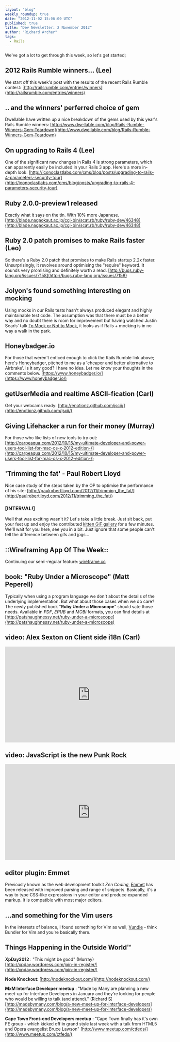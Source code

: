 ```yaml
---
layout: "blog"
weekly_roundup: true
date: "2012-11-02 15:06:00 UTC"
published: true
title: "Dev Newsletter: 2 November 2012"
author: "Richard Archer"
tags:
  - Rails
---
```


We've got a lot to get through this week, so let's get started;

## 2012 Rails Rumble winners… (Lee)
We start off this week's post with the results of the recent Rails Rumble contest:
[http://railsrumble.com/entries/winners](http://railsrumble.com/entries/winners)

## .. and the winners' perferred choice of gem
Dwellable have written up a nice breakdown of the gems used by this year's Rails Rumble winners:
[http://www.dwellable.com/blog/Rails-Rumble-Winners-Gem-Teardown](http://www.dwellable.com/blog/Rails-Rumble-Winners-Gem-Teardown)

## On upgrading to Rails 4 (Lee)
One of the significant new changes in Rails 4 is strong parameters, which can apparently easily be included in your Rails 3 app. Here's a more in-depth look.
[http://iconoclastlabs.com/cms/blog/posts/upgrading-to-rails-4-parameters-security-tour](http://iconoclastlabs.com/cms/blog/posts/upgrading-to-rails-4-parameters-security-tour)

## Ruby 2.0.0-preview1 released
Exactly what it says on the tin. With 10% more Japanese.
[http://blade.nagaokaut.ac.jp/cgi-bin/scat.rb/ruby/ruby-dev/46348](http://blade.nagaokaut.ac.jp/cgi-bin/scat.rb/ruby/ruby-dev/46348)

## Ruby 2.0 patch promises to make Rails faster (Leo)
So there's a Ruby 2.0 patch that promises to make Rails startup 2.2x faster. Unsurprisingly, it revolves around optimising the "require" keyword. It sounds very promising and definitely worth a read.
[http://bugs.ruby-lang.org/issues/7158](http://bugs.ruby-lang.org/issues/7158)

## Jolyon's found something interesting on mocking
Using mocks in our Rails tests hasn't always produced elegant and highly maintainable test code. The assumption was that there must be a better way and no doubt there is room for improvement but having watched Justin Searls' talk [To Mock or Not to Mock](http://confreaks.com/videos/1255-rockymtnruby2012-to-mock-or-not-to-mock), it looks as if Rails + mocking is in no way a walk in the park.

## Honeybadger.io
For those that weren't enticed enough to click the Rails Rumble link above; here's Honeybadger, pitched to me as a 'cheaper and better alternative to Airbrake'. Is it any good? I have no idea. Let me know your thoughts in the comments below.
[https://www.honeybadger.io/](https://www.honeybadger.io/)

## getUserMedia and realtime ASCII-fication (Carl)
Get your webcams ready: [http://enotionz.github.com/jscii/](http://enotionz.github.com/jscii/)

## Giving Lifehacker a run for their money (Murray)
For those who like lists of new tools to try out: [http://carpeaqua.com/2012/10/15/my-ultimate-developer-and-power-users-tool-list-for-mac-os-x-2012-edition-/](http://carpeaqua.com/2012/10/15/my-ultimate-developer-and-power-users-tool-list-for-mac-os-x-2012-edition-/)

## 'Trimming the fat' - Paul Robert Lloyd
Nice case study of the steps taken by the OP to optimise the performance of his site: [http://paulrobertlloyd.com/2012/11/trimming_the_fat/](http://paulrobertlloyd.com/2012/11/trimming_the_fat/)

### [INTERVAL!]
Well that was exciting wasn't it? Let's take a little break. Just sit back, put your feet up and enjoy the contributed [kitten GIF gallery](http://imgur.com/a/RnF6j) for a few minutes. We'll wait for you here, see you in a bit. Just ignore that some people can't tell the difference between gifs and jpgs…

## ::Wireframing App Of The Week::
Continuing our semi-regular feature: [wireframe.cc](http://wireframe.cc)

## book: "Ruby Under a Microscope" (Matt Peperell)
Typically when using a program language we don't about the details of the underlying implementation.  But what about those cases when we do care? The newly published book "__Ruby Under a Microscope__" should sate those needs. Available in _PDF_, _EPUB_ and _MOBI_ formats, you can find details at [http://patshaughnessy.net/ruby-under-a-microscope](http://patshaughnessy.net/ruby-under-a-microscope)

## video: Alex Sexton on Client side i18n (Carl)
<iframe width="560" height="315" src="http://www.youtube.com/embed/uXS_-JRsB8M" frameborder="0" allowfullscreen></iframe>

## video: JavaScript is the new Punk Rock
<iframe width="560" height="315" src="http://www.youtube.com/embed/PN8Eg1K9xjE" frameborder="0" allowfullscreen></iframe>

## editor plugin: Emmet
Previously known as the web development toolkit _Zen Coding_, [Emmet](http://docs.emmet.io/) has been released with improved parsing and range of snippets. Basically, it's a way to type CSS-like expressions in your editor and produce expanded markup. It is compatible with most major editors.

## …and something for the Vim users
In the interests of balance, I found something for Vim as well; [Vundle](https://github.com/gmarik/vundle) - think Bundler for Vim and you're basically there.

## Things Happening in the Outside World&trade;

__XpDay2012__ : "This might be good" (Murray) [http://xpday.wordpress.com/join-in-register/](http://xpday.wordpress.com/join-in-register/)

__Node Knockout__: [http://nodeknockout.com/](http://nodeknockout.com/)

__MxM Interface Developer meetup__ : "Made by Many are planning a new meet-up for Interface Developers in January and they're looking for people who would be willing to talk (and attend)." (Richard S) [http://madebymany.com/blog/a-new-meet-up-for-interface-developers](http://madebymany.com/blog/a-new-meet-up-for-interface-developers)

__Cape Town Front-end Developers meetup__ : "Cape Town finally has it's own FE group - which kicked off in grand style last week with a talk from HTML5 and Opera evangelist Bruce Lawson" [http://www.meetup.com/ctfeds/](http://www.meetup.com/ctfeds/)
